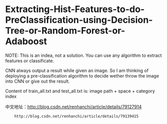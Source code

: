 # Extracting-Hist-Features-to-do-PreClassification-using-Decision-Tree-or-Random-Forest-or-Adaboost
NOTE: This is an indea, not a solution. You can use any algorithm to extract features or classificate.

CNN always output a result while given an image. So I am thinking of deploying a pre-classification algorithm to decide wether throw the image into CNN or give out the result.

Content of train_all.txt and test_all.txt is:
image path + space + category index

中文地址：http://blog.csdn.net/renhanchi/article/details/79127914

        http://blog.csdn.net/renhanchi/article/details/79139415
